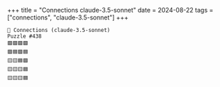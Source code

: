 +++
title = "Connections claude-3.5-sonnet"
date = 2024-08-22
tags = ["connections", "claude-3.5-sonnet"]
+++

```text
🤖 Connections (claude-3.5-sonnet) 
Puzzle #438
🟩🟩🟩🟩
🟪🟦🟪🟦
🟨🟨🟦🟪
🟨🟨🟨🟦
🟨🟨🟨🟦
```
